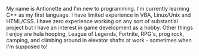 My name is Antionette and I'm new to programming. 
I'm currently learning C++ as my first language.
I have limited experience in VBA, Linux/Unix and HTML/CSS.
I have zero experience working on any sort of substantial project but I have an interest in game development as a hobby.
Other things I enjoy are hula hooping, League of Legends, Fortnite, RPG's, prog rock, camping, and climbing around in elevator shafts at work - sometimes when I'm supposed to!
